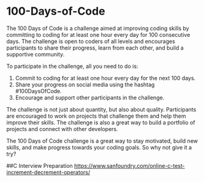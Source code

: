 # 100-Days-of-Code


The 100 Days of Code is a challenge aimed at improving coding skills by committing to coding for at least one hour every day for 100 consecutive days. The challenge is open to coders of all levels and encourages participants to share their progress, learn from each other, and build a supportive community.

To participate in the challenge, all you need to do is:

1. Commit to coding for at least one hour every day for the next 100 days.
2. Share your progress on social media using the hashtag #100DaysOfCode.
3. Encourage and support other participants in the challenge.

The challenge is not just about quantity, but also about quality. Participants are encouraged to work on projects that challenge them and help them improve their skills. The challenge is also a great way to build a portfolio of projects and connect with other developers.

The 100 Days of Code challenge is a great way to stay motivated, build new skills, and make progress towards your coding goals. So why not give it a try?

##C Interview Preparation
https://www.sanfoundry.com/online-c-test-increment-decrement-operators/
